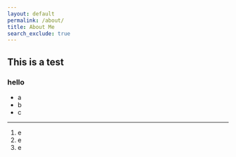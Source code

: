 ```yaml
---
layout: default
permalink: /about/
title: About Me
search_exclude: true
---
```



## This is a test 

### hello

- a
- b
- c

---

1. e
2. e
3. e


<!--    <meta http-equiv="refresh" content="0; url=https://majapavlo.github.io/aboutme.html">   -->